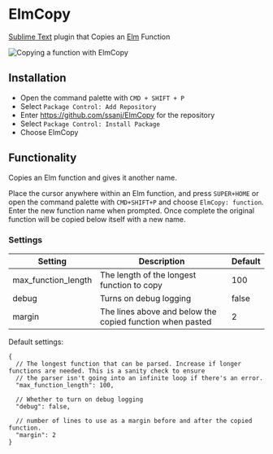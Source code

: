 # ElmCopy

[Sublime Text](https://www.sublimetext.com/) plugin that Copies an [Elm](https://elm-lang.org/) Function

![Copying a function with ElmCopy](copy-function.gif)

## Installation

- Open the command palette with `CMD + SHIFT + P`
- Select `Package Control: Add Repository`
- Enter https://github.com/ssanj/ElmCopy for the repository
- Select `Package Control: Install Package`
- Choose ElmCopy


## Functionality

Copies an Elm function and gives it another name.

Place the cursor anywhere within an Elm function, and press `SUPER+HOME` or open the command palette with `CMD+SHIFT+P`
and choose `ElmCopy: function`. Enter the new function name when prompted. Once complete the original function will
be copied below itself with a new name.

### Settings

| Setting | Description | Default |
| ------  | ----------- | ------- |
| max_function_length | The length of the longest function to copy | 100 |
| debug | Turns on debug logging | false |
| margin | The lines above and below the copied function when pasted | 2 |

Default settings:

```
{
  // The longest function that can be parsed. Increase if longer functions are needed. This is a sanity check to ensure
  // the parser isn't going into an infinite loop if there's an error.
  "max_function_length": 100,

  // Whether to turn on debug logging
  "debug": false,

  // number of lines to use as a margin before and after the copied function.
  "margin": 2
}
```

